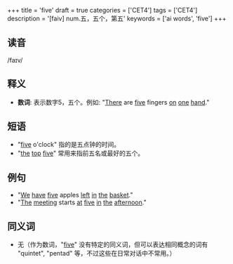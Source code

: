 +++
title = 'five'
draft = true
categories = ['CET4']
tags = ['CET4']
description = '[faiv] num.五，五个，第五'
keywords = ['ai words', 'five']
+++

## 读音
/faɪv/

## 释义
- **数词**: 表示数字5，五个。例如: "[There](/zh/post/there/) are [five](/zh/post/five/) fingers [on](/zh/post/on/) [one](/zh/post/one/) [hand](/zh/post/hand/)."

## 短语
- "[five](/zh/post/five/) o'clock" 指的是五点钟的时间。
- "[the](/zh/post/the/) [top](/zh/post/top/) [five](/zh/post/five/)" 常用来指前五名或最好的五个。

## 例句
- "[We](/zh/post/we/) [have](/zh/post/have/) [five](/zh/post/five/) apples [left](/zh/post/left/) [in](/zh/post/in/) [the](/zh/post/the/) [basket](/zh/post/basket/)."
- "[The](/zh/post/the/) [meeting](/zh/post/meeting/) starts [at](/zh/post/at/) [five](/zh/post/five/) [in](/zh/post/in/) [the](/zh/post/the/) [afternoon](/zh/post/afternoon/)."

## 同义词
- 无（作为数词，"[five](/zh/post/five/)" 没有特定的同义词，但可以表达相同概念的词有 "quintet", "pentad" 等，不过这些在日常对话中不常用。）
